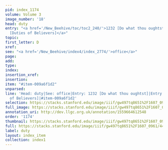 ```yaml
---
pid: index_1174
volume: Volume 3
image_number: '18'
head: duty
entry: "<a href='/New_Beehive/toc/toc2_240/'>1232 [Do what thou oughtst]</a>|<a href='/New_Beehive/toc/toc2_266/'>1362
  [Duties of Believers]</a>"
topic: 
first_letter: D
xref: 
see: "<a href='/New_Beehive/index4/index_2774/'>office</a>"
page: 
add: 
type: 
index: 
insertion_xref: 
insertion: 
item: "#item-009a6f1d2"
unparsed: 
line: 'Head: duty|See: office|Entry: 1232 [Do what thou oughtst]|Entry: 1362 [Duties
  of Believers]|#item-009a6f1d2'
selection: https://stacks.stanford.edu/image/iiif/gw497tq8651%2F1607_0961/448,1047,729,116/full/0/default.jpg
full_image: https://stacks.stanford.edu/image/iiif/gw497tq8651%2F1607_0961/full/full/0/default.jpg
annotation_uri: http://dev.llgc.org.uk/annotation/1559664612548
order: '1174'
thumbnail: https://stacks.stanford.edu/image/iiif/gw497tq8651%2F1607_0961/448,1047,729,116/150,/0/default.jpg
full: https://stacks.stanford.edu/image/iiif/gw497tq8651%2F1607_0961/448,1047,729,116/full/0/default.jpg
label: duty
layout: index_item
collection: index1
---
```

